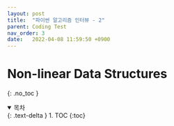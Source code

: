 ```yaml
---
layout: post
title:  "파이썬 알고리즘 인터뷰 - 2"
parent: Coding Test
nav_order: 3
date:   2022-04-08 11:59:50 +0900
---
```

# Non-linear Data Structures
{: .no_toc }

<details open markdown="block">
  <summary>
    목차
  </summary>
  {: .text-delta }
1. TOC
{:toc}
</details>